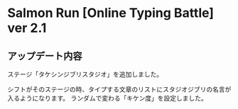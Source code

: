 # Salmon Run [Online Typing Battle] ver 2.1

## アップデート内容
⁠ステージ「タケシンジブリスタジオ」を追加しました。

シフトがそのステージの時、タイプする文章のリストにスタジオジブリの名言が入るようになります。
ランダムで変わる「キケン度」を設定しました。
